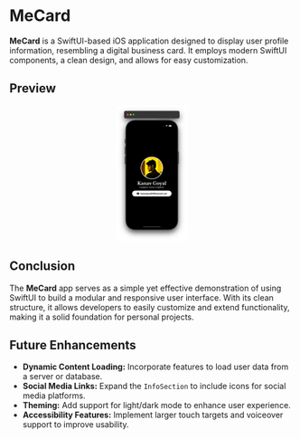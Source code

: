 # MeCard

**MeCard** is a SwiftUI-based iOS application designed to display user profile information, resembling a digital business card. It employs modern SwiftUI components, a clean design, and allows for easy customization.

## Preview

<div style="text-align: center;">
  <img src="./demo.png" alt="Preview" style="width: 25%;">
</div>

## Conclusion

The **MeCard** app serves as a simple yet effective demonstration of using SwiftUI to build a modular and responsive user interface. With its clean structure, it allows developers to easily customize and extend functionality, making it a solid foundation for personal projects.

## Future Enhancements

- **Dynamic Content Loading:** Incorporate features to load user data from a server or database.
- **Social Media Links:** Expand the `InfoSection` to include icons for social media platforms.
- **Theming:** Add support for light/dark mode to enhance user experience.
- **Accessibility Features:** Implement larger touch targets and voiceover support to improve usability.
